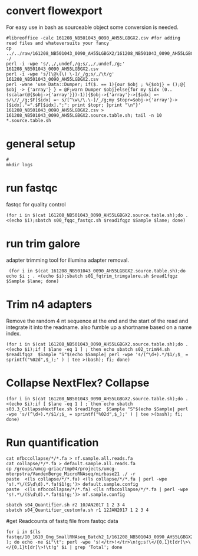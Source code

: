 # convert flowexport

For easy use in bash as sourceable object some conversion is needed. 

```
#libreoffice -calc 161208_NB501043_0090_AH55LGBGX2.csv #for adding read files and whateversuits your fancy
cp ../../raw/161208_NB501043_0090_AH55LGBGX2/161208_NB501043_0090_AH55LGBGX2.csv ./
perl -i -wpe 's/,,/,undef,/g;s/,,/,undef,/g;' 161208_NB501043_0090_AH55LGBGX2.csv
perl -i -wpe 's/[\@\(\) \-]/_/g;s/,/\t/g' 161208_NB501043_0090_AH55LGBGX2.csv
perl -wane 'use Data::Dumper; if($. == 1){our $obj ; %{$obj} = ();@{ $obj -> {'array'} } = @F;warn Dumper $obj}else{for my $idx (0..(scalar(@{$obj->{'array'}})-1)){$obj->{'array'}->[$idx] =~ s/\//_/g;$F[$idx] =~ s/[^\w\/\.\-]/_/g;my $topr=$obj->{'array'}->[$idx]."=".$F[$idx].";"; print $topr; }print "\n"}' 161208_NB501043_0090_AH55LGBGX2.csv > 161208_NB501043_0090_AH55LGBGX2.source.table.sh; tail -n 10 *.source.table.sh

```
# general setup

```
#
mkdir logs
```


# run fastqc

fastqc for quality control

```
(for i in $(cat 161208_NB501043_0090_AH55LGBGX2.source.table.sh);do . <(echo $i);sbatch s00_fqqc_fastqc.sh $read1fqgz $Sample $lane; done)

```

# run trim galore

adapter trimming tool for illumina adapter removal.

```
 (for i in $(cat 161208_NB501043_0090_AH55LGBGX2.source.table.sh);do echo $i ; . <(echo $i);sbatch s01_fqtrim_trimgalore.sh $read1fqgz $Sample $lane; done)

```

# Trim n4 adapters

Remove the random 4 nt sequence at the end and the start of the read and integrate it into the readname. also fumble up a shortname based on a name index.

```
(for i in $(cat 161208_NB501043_0090_AH55LGBGX2.source.table.sh);do . <(echo $i);if [ $lane -eq 1 ] ; then echo sbatch s02_trimN4.sh $read1fqgz  $Sample "S"$(echo $Sample| perl -wpe 's/(^\d+).*/$1/;$_ = sprintf("%02d",$_);' ) | tee >(bash); fi; done)
```

# Collapse NextFlex? Collapse

```
(for i in $(cat 161208_NB501043_0090_AH55LGBGX2.source.table.sh);do . <(echo $i);if [ $lane -eq 1 ] ; then echo sbatch s03.3_CollapseNextFlex.sh $read1fqgz  $Sample "S"$(echo $Sample| perl -wpe 's/(^\d+).*/$1/;$_ = sprintf("%02d",$_);' ) | tee >(bash); fi; done)

```

# Run quantification

```
cat nfbccollapse/*/*.fa > nf.sample.all.reads.fa
cat collapse/*/*.fa > default.sample.all.reads.fa
cp /groups/umcg-griac/tmp04/projects/umcg-mterpstra/VandenBerge_MicroRNAseq/mirbase21 ./ -r
paste  <(ls collapse/*/*.fa) <(ls collapse/*/*.fa | perl -wpe 's!.*\/(S\d\d).*.fa!$1!g;')> default.sample.config
paste  <(ls nfbccollapse/*/*.fa) <(ls nfbccollapse/*/*.fa | perl -wpe 's!.*\/(S\d\d).*.fa!$1!g;')> nf.sample.config
 
sbatch s04_Quantifier.sh r2 10JAN2017 1 2 3 4
sbatch s04_Quantifier_customfa.sh r1 12JAN2017 1 2 3 4

```

#get Readcounts of fastq file from fastqc data

```
for i in $(ls  fastqc/10_1610_Ong_SmallRNAseq_Batch2_1/161208_NB501043_0090_AH55LGBGX2_L1_TAGCTT_fastqc.html ); do echo -ne $i"\t"; perl -wpe 's!</tr>!</tr>\n!g;s!\</{0,1}t[dr]\>\</{0,1}t[dr]\>!\t!g' $i | grep 'Total'; done
```


